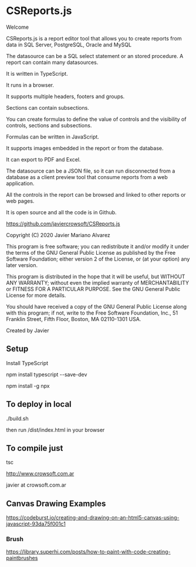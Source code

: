 CSReports.js
=============

Welcome

CSReports.js is a report editor tool that allows you to create reports from data in SQL Server, PostgreSQL, Oracle and MySQL

The datasource can be a SQL select statement or an stored procedure. A report can contain many datasources.

It is written in TypeScript.

It runs in a browser.

It supports multiple headers, footers and groups.

Sections can contain subsections.

You can create formulas to define the value of controls and the visibility of controls, sections and subsections.

Formulas can be written in JavaScript.

It supports images embedded in the report or from the database.

It can export to PDF and Excel.

The datasource can be a JSON file, so it can run disconnected from a database as a client preview tool that consume
reports from a web application.

All the controls in the report can be browsed and linked to other reports or web pages.

It is open source and all the code is in Github.

https://github.com/javiercrowsoft/CSReports.js

Copyright (C) 2020 Javier Mariano Alvarez

This program is free software; you can redistribute it and/or modify it under the terms of the GNU General Public License as published by the Free Software Foundation; either version 2 of the License, or (at your option) any later version.

This program is distributed in the hope that it will be useful, but WITHOUT ANY WARRANTY; without even the implied warranty of MERCHANTABILITY or FITNESS FOR A PARTICULAR PURPOSE. See the GNU General Public License for more details.

You should have received a copy of the GNU General Public License along with this program; if not, write to the Free Software Foundation, Inc., 51 Franklin Street, Fifth Floor, Boston, MA 02110-1301 USA.

Created by Javier

## Setup

Install TypeScript

npm install typescript --save-dev

npm install -g npx

## To deploy in local

./build.sh

then run /dist/index.html in your browser

## To compile just

tsc

http://www.crowsoft.com.ar

javier at crowsoft.com.ar


## Canvas Drawing Examples

https://codeburst.io/creating-and-drawing-on-an-html5-canvas-using-javascript-93da75f001c1

### Brush
https://library.superhi.com/posts/how-to-paint-with-code-creating-paintbrushes